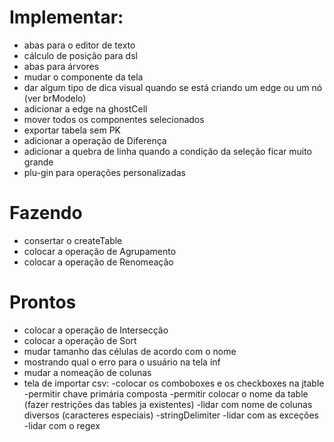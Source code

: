 # Implementar:

- abas para o editor de texto
- cálculo de posição para dsl
- abas para árvores
- mudar o componente da tela
- dar algum tipo de dica visual quando se está criando um edge ou um nó (ver brModelo)
- adicionar a edge na ghostCell
- mover todos os componentes selecionados 
- exportar tabela sem PK
- adicionar a operação de Diferença
- adicionar a quebra de linha quando a condição da seleção ficar muito grande
- plu-gin para operações personalizadas


# Fazendo

- consertar o createTable
- colocar a operação de Agrupamento
- colocar a operação de Renomeação

	
# Prontos

- colocar a operação de Intersecção
- colocar a operação de Sort
- mudar tamanho das células de acordo com o nome
- mostrando qual o erro para o usuário na tela inf
- mudar a nomeação de colunas
- tela de importar csv:
	-colocar os comboboxes e os checkboxes na jtable
	-permitir chave primária composta
	-permitir colocar o nome da table (fazer restrições das tables ja existentes)
	-lidar com nome de colunas diversos (caracteres especiais)
	-stringDelimiter
	-lidar com as exceções
	-lidar com o regex 

